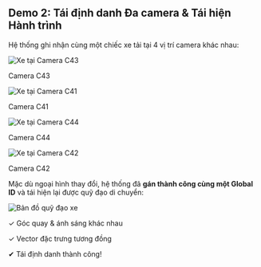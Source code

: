 <!--
  Đây là slide kể chuyện bằng hình ảnh.
  - Phần trên: Hiển thị 4 ảnh chụp của cùng một chiếc xe từ 4 camera khác nhau.
  - Phần dưới: Bản đồ lớn cho thấy các vị trí camera đó và quỹ đạo được tái hiện.
-->
<section 
  data-background-image="/images/backgrounds/agenda-bg.png" 
  data-background-opacity="1"
  class="h-full"
>
  <div class="w-full h-full flex flex-col justify-center items-center">
    <h2 class="!text-6xl mb-12 text-center text-white">
      Demo 2: Tái định danh Đa camera & <strong class="!text-tech-highlight">Tái hiện Hành trình</strong>
    </h2>
    <div class="w-full max-w-7xl mx-auto">
      <!-- PHẦN 1: CÁC ẢNH CHỤP RIÊNG LẺ -->
      <div>
        <p class="text-2xl text-center mb-6 fragment text-white" data-fragment-index="1">
          Hệ thống ghi nhận cùng một chiếc xe tải tại 4 vị trí camera khác nhau:
        </p>
        <div class="grid grid-cols-4 gap-6">
          <div class="text-center fragment" data-fragment-index="2">
            <img src="/images/demo-reid-c43.png" alt="Xe tại Camera C43" class="rounded-lg shadow-lg border-2 border-tech-subtle/30"/>
            <p class="mt-2 font-mono text-xl text-white">Camera C43</p>
          </div>
          <div class="text-center fragment" data-fragment-index="3">
            <img src="/images/demo-reid-c41.png" alt="Xe tại Camera C41" class="rounded-lg shadow-lg border-2 border-tech-subtle/30"/>
            <p class="mt-2 font-mono text-xl text-white">Camera C41</p>
          </div>
          <div class="text-center fragment" data-fragment-index="4">
            <img src="/images/demo-reid-c44.png" alt="Xe tại Camera C44" class="rounded-lg shadow-lg border-2 border-tech-subtle/30"/>
            <p class="mt-2 font-mono text-xl text-white">Camera C44</p>
          </div>
          <div class="text-center fragment" data-fragment-index="5">
            <img src="/images/demo-reid-c42.png" alt="Xe tại Camera C42" class="rounded-lg shadow-lg border-2 border-tech-subtle/30"/>
            <p class="mt-2 font-mono text-xl text-white">Camera C42</p>
          </div>
        </div>
      </div>
      <!-- PHẦN 2: BẢN ĐỒ TÁI HIỆN HÀNH TRÌNH -->
      <div class="fragment mt-10 relative" data-fragment-index="6">
        <p class="text-3xl text-center mb-6 text-white">
          Mặc dù ngoại hình thay đổi, hệ thống đã <strong class="!text-tech-highlight">gán thành công cùng một Global ID</strong> và tái hiện lại được quỹ đạo di chuyển:
        </p>
        <img src="/images/demo-reid-map-trajectory.png" alt="Bản đồ quỹ đạo xe" class="rounded-lg shadow-2xl shadow-tech-card w-full"/>
        <!-- Chú thích thêm để nhấn mạnh -->
        <div class="absolute top-1/4 left-1/4 bg-black/70 p-3 rounded-md text-xl fragment" data-fragment-index="7">
          <p class="text-tech-highlight">&#10003; Góc quay & ánh sáng khác nhau</p>
        </div>
        <div class="absolute top-1/2 right-1/4 bg-black/70 p-3 rounded-md text-xl fragment" data-fragment-index="8">
          <p class="text-tech-highlight">&#10003; Vector đặc trưng tương đồng</p>
        </div>
        <div class="absolute bottom-1/4 left-1/2 bg-black/70 p-3 rounded-md text-xl fragment" data-fragment-index="9">
          <p class="text-green-400 text-xl font-bold">&#10004; Tái định danh thành công!</p>
        </div>
      </div>
    </div>
  </div>
</section>
